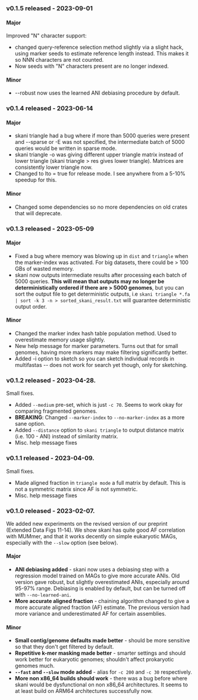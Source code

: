 ### v0.1.5 released - 2023-09-01

#### Major

Improved "N" character support: 

* changed query-reference selection method slightly via a slight hack, using marker seeds to estimate reference length instead. This makes it so NNN characters are not counted. 
* Now seeds with "N" characters present are no longer indexed. 

#### Minor
* --robust now uses the learned ANI debiasing procedure by default. 

### v0.1.4 released - 2023-06-14

#### Major
* skani triangle had a bug where if more than 5000 queries were present and --sparse or -E was not specified, the intermediate batch of 5000 queries would be written in sparse mode. 
* skani triangle -o was giving different upper triangle matrix instead of lower triangle (skani triangle > res gives lower triangle). Matrices are consistently lower triangle now.
* Changed to lto = true for release mode. I see anywhere from a 5-10% speedup for this.

#### Minor
* Changed some dependencies so no more dependencies on old crates that will deprecate. 

### v0.1.3 released - 2023-05-09 

#### Major
* Fixed a bug where memory was blowing up in `dist` and `triangle` when the marker-index was activated. For big datasets, there could be > 100 GBs of wasted memory. 
* skani now outputs intermediate results after processing each batch of 5000 queries. **This will mean that outputs may no longer be deterministically ordered if there are > 5000 genomes**, but you can sort the output file to get deterministic outputs, i.e ``skani triangle *.fa | sort -k 3 -n > sorted_skani_result.txt`` will guarantee deterministic output order. 

#### Minor 
* Changed the marker index hash table population method. Used to overestimate memory usage slightly.
* New help message for marker parameters. Turns out that for small genomes, having more markers may make filtering significantly better. 
* Added -i option to sketch so you can sketch individual records in multifastas -- does not work for search yet though, only for sketching. 

### v0.1.2 released - 2023-04-28.

Small fixes.

* Added `--medium` pre-set, which is just `-c 70`. Seems to work okay for comparing fragmented genomes. 
* **BREAKING**: Changed `--marker-index` to `--no-marker-index` as a more sane option. 
* Added `--distance` option to `skani triangle` to output distance matrix (i.e. 100 - ANI) instead of similarity matrix. 
* Misc. help message fixes

### v0.1.1 released - 2023-04-09. 

Small fixes.

* Made aligned fraction in `triangle mode` a full matrix by default. This is not a symmetric matrix since AF is not symmetric. 
* Misc. help message fixes 

### v0.1.0 released - 2023-02-07. 

We added new experiments on the revised version of our preprint (Extended Data Figs 11-14). We show skani has quite good AF correlation with MUMmer, and that it works decently on simple eukaryotic MAGs, especially with the `--slow` option (see below). 

#### Major

* **ANI debiasing added** - skani now uses a debiasing step with a regression model trained on MAGs to give more accurate ANIs. Old version gave robust, but slightly overestimated ANIs, especially around 95-97% range. Debiasing is enabled by default, but can be turned off with ``--no-learned-ani``.
* **More accurate aligned fraction** - chaining algorithm changed to give a more accurate aligned fraction (AF) estimate. The previous version had more variance and underestimated AF for certain assemblies.

#### Minor

* **Small contig/genome defaults made better** - should be more sensitive so that they don't get filtered by default.
* **Repetitive k-mer masking made better** - smarter settings and should work better for eukaryotic genomes; shouldn't affect prokaryotic genomes much.
* **`--fast` and `--slow` mode added** - alias for `-c 200` and `-c 30` respectively.
* **More non x86_64 builds should work** - there was a bug before where skani would be dysfunctional on non x86_64 architectures. It seems to at least build on ARM64 architectures successfully now.

